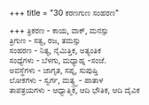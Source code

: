 +++
title = "30 ಕರಣಗುಣ ಸಂಹರಣ"

+++
ತ್ರಿಕರಣ - ಕಾಯ, ವಾಕ್, ಮನಸ್ಸು  
ತ್ರಿಗುಣ - ಸತ್ವ, ರಜ, ತಮಸ್ಸು  
ಸಂಹರಣ - ನಿತ್ಯ, ನೈಮಿತ್ತಿಕ, ಅತ್ಯಂತಿಕ  
ಸಂಧ್ಯೆಗಳು - ಬೆಳಗು, ಮಧ್ಯಾಹ್ನ -ಸಂಜೆ.  
ಅವಸ್ಥೆಗಳು - ಜಾಗೃತ, ಸಪ್ನ, ಸುಪುಷ್ತಿ  
ಲೋಕಗಳು - ಸ್ವರ್ಗ, ಮತ್ಯ್ರ್ಸ - ಪಾತಾಳ  
ತಾಪತ್ರಯಗಳು - ಆಧ್ಯಾತ್ಮಿಕ, ಆದಿ ಭೌತಿಕ, ಆದಿ ದೈವಿಕ